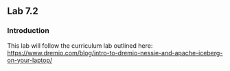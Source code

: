 ## Lab 7.2

### Introduction
This lab will follow the curriculum lab outlined here: https://www.dremio.com/blog/intro-to-dremio-nessie-and-apache-iceberg-on-your-laptop/ 
